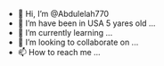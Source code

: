 - 👋 Hi, I’m @Abdulelah770
- 👀 I’m have been in USA 5 yares old  ...
- 🌱 I’m currently learning ...
- 💞️ I’m looking to collaborate on ...
- 📫 How to reach me ...

<!---
Abdulelah770/Abdulelah770 is a ✨ special ✨ repository because its `README.md` (this file) appears on your GitHub profile.
You can click the Preview link to take a look at your changes.
--->
